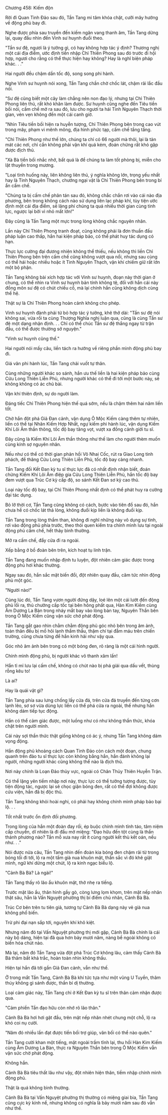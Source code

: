 




Chương 458: Kiếm độn


Rời đi Quan Tinh Đảo sau đó, Tần Tang mi tâm khóa chặt, cưỡi mây hướng về động phủ bay đi.

Nghe được phía sau truyền đến kiếm ngân vang thanh âm, Tần Tang dừng lại, quay đầu nhìn đến Vinh sư huynh đuổi theo.

"Tần sư đệ, ngươi là ý tưởng gì, có hay không hợp tác ý định? Thương nghị một cái địa điểm, ước định tiến nhập Chỉ Thiên Phong sau đó trước đi hội hợp, ngươi cho rằng có thể thực hiện hay không? Hay là nghĩ biện pháp khác. . ."

Hai người đều chậm dần tốc độ, song song phi hành.

Nghe Vinh sư huynh nói xong, Tần Tang chần chờ chốc lát, chậm rãi lắc đầu nói.

"Sư đệ cũng biết một cây làm chẳng nên non đạo lý, nhưng tại Chỉ Thiên Phong liên thủ, rất khó khăn làm được. Sư huynh cũng nghe đến Tiêu tiền bối nói, cấm chế mở ra sau đó, lưu cho ngươi ta hái Tinh Nguyên Thạch thời gian, vẻn vẹn không đến một cái canh giờ.

"Nhìn Tiêu tiền bối hiện ra huyễn tượng, Chỉ Thiên Phong bên trong cao vút trong mây, phạm vi mênh mông, địa hình phức tạp, cấm chế tầng tầng.

"Chỉ Thiên Phong như thế lớn, chúng ta chỉ có 66 người mà thôi, lại là tản mát các nơi, chỉ cần không phải vận khí quá kém, đoán chừng rất khó gặp được địch thủ.

"Xà Bà tiền bối nhắc nhở, bất quá là để chúng ta làm tốt phòng bị, miễn cho lật thuyền trong mương.

"Loại tình huống này, liên không liên thủ, ý nghĩa không lớn, trọng yếu nhất hay là Tinh Nguyên Thạch, chướng ngại vật là Chỉ Thiên Phong bên trong bí ẩn cấm chế.

"Chúng ta bị cấm chế phân tán sau đó, không chắc chắn rơi vào cái nào địa phương, bên trong không cách nào sử dụng liên lạc pháp khí, tùy tiện ước định một cái địa điểm, sẽ lãng phí chúng ta quá nhiều thời gian cùng tinh lực, ngược lại bởi vì nhỏ mất lớn!"

Đây cũng là Tần Tang một mực trong lòng không chắc nguyên nhân.

Lần này Chỉ Thiên Phong tranh đoạt, cũng không phải là đơn thuần đấu pháp luận cao thấp, hắn hai kiện pháp bảo, có thể phát huy tác dụng có hạn.

Thực lực cường đại đương nhiên không thể thiếu, nếu không thì liền Chỉ Thiên Phong bên trên cấm chế cũng không vượt qua nổi, nhưng sau cùng có thể hái hoặc nhiều hoặc ít Tinh Nguyên Thạch, vận khí chiếm giữ rất lớn một bộ phận.

Tần Tang không bài xích hợp tác với Vinh sư huynh, đoạn này thời gian ở chung, có thể nhìn ra Vinh sư huynh bản tính không tệ, đối với hắn cái này đồng môn sư đệ có chút chiếu cố, mà lại chính hắn cũng không dịch cùng thế hệ.

Thật sự là Chỉ Thiên Phong hoàn cảnh không cho phép.

Vinh sư huynh đành phải từ bỏ hợp tác ý tưởng, khẽ thở dài: "Tần sư đệ nói không sai, vừa rồi ta cùng Thượng Nghĩa nghị luận qua, cũng là cùng Tần sư đệ một dạng nhận định. . . Chỉ có thể chúc Tần sư đệ thắng ngay từ trận đầu, có thể được thường sở nguyện."

"Vinh sư huynh cũng thế."

Hai người nói mấy câu, liền tách ra hướng về riêng phần mình động phủ bay đi.

Giá vân phi hành lúc, Tần Tang chải vuốt tự thân.

Cùng những người khác so sánh, hắn ưu thế liền là hai kiện pháp bảo cùng Cửu Long Thiên Liễn Phù, nhưng người khác có thể đi tới một bước này, sẽ không không có ác chủ bài.

Vận khí thiên định, sự do người làm.

Đáng tiếc Chỉ Thiên Phong hiện thế quá sớm, nếu là chậm thêm hai năm liền tốt.

Chờ hắn đột phá Giả Đan cảnh, vận dụng Ô Mộc Kiếm càng thêm tự nhiên, liền có thể tại Nhân Kiếm Hợp Nhất, ngự kiếm phi hành lúc, vận dụng Kiếm Khí Lôi Âm thần thông, tốc độ bay tăng vọt, vượt xa đồng cảnh giới tu sĩ.

Đây cũng là Kiếm Khí Lôi Âm thần thông như thế làm cho người thèm muốn cùng kính sợ nguyên nhân.

Nếu như có thể có thời gian phản hồi Vô Nhai Cốc, rút ra Giao Long tinh phách, đề thăng Cửu Long Thiên Liễn Phù, tốc độ bay càng nhanh.

Tần Tang đối Kết Đan kỳ tu sĩ thực lực đã có nhất định nhận biết, đoán chừng Kiếm Khí Lôi Âm điệp gia Cửu Long Thiên Liễn Phù, hắn tốc độ bay đem vượt qua Trúc Cơ kỳ cấp độ, so sánh Kết Đan sơ kỳ cao thủ.

Loại này tốc độ bay, tại Chỉ Thiên Phong nhất định có thể phát huy ra cường đại tác dụng.

Bỏ lỡ thời cơ, Tần Tang cũng không có cách, bước vào tiên đồ sau đó, hắn chưa hề có chốc lát thả lỏng, không đuổi kịp liền là không đuổi kịp.

Tần Tang trong lòng thầm than, không đi nghĩ những này vô dụng sự tình, rơi vào động phủ phía trước, theo thói quen kiểm tra chính mình lưu tại ngoài động phủ cấm chế, hết thảy bình thường.

Mở ra cấm chế, đẩy cửa đi ra ngoài.

Xếp bằng ở bồ đoàn bên trên, kích hoạt tụ linh trận.

Tần Tang đang muốn nhập định tu luyện, đột nhiên cảm giác được trong động phủ hơi khác thường.

Ngay sau đó, hắn sắc mặt biến đổi, đột nhiên quay đầu, căm tức nhìn động phủ một góc.

"Người nào!"

Cùng lúc đó, Tần Tang vươn người đứng dậy, loé lên một cái lướt đến động phủ lối ra, thủ chưởng cấp tốc tại bên hông phất qua, Hàn Kim Kiếm cùng Âm Dương La Bàn trong nháy mắt bay vào lòng bàn tay, Nguyên Thần bên trong Ô Mộc Kiếm cũng vận sức chờ phát động.

Tần Tang gắt gao nhìn chằm chằm động phủ góc nhỏ bên trong âm ảnh, toàn thân đều bị mồ hôi lạnh thẩm thấu, thậm chí tại đẫm máu trên chiến trường, cũng chưa từng để hắn kinh hãi như vậy qua.

Góc nhỏ âm ảnh bên trong có một bóng đen, rõ ràng là một cái hình người.

Chính mình động phủ, bị người khác vô thanh xâm lấn!

Hắn tỉ mỉ lưu lại cấm chế, không có chút nào bị phá giải qua dấu vết, thùng rỗng kêu to!

Là ai?

Hay là quái vật gì?

Tần Tang phía sau lưng chống lấy cửa đá, trên cửa đá truyền đến từng cơn lạnh lẽo, sơ sơ vừa dùng lực liền có thể phá cửa ra ngoài, thế nhưng hắn không dám tiếp tục động.

Hắn có thể cảm giác được, một luồng như có như không thần thức, khóa chặt trên người mình.

Cái này sợi thần thức thật giống không có ác ý, nhưng Tần Tang không dám vọng động.

Hắn động phủ khoảng cách Quan Tinh Đảo còn cách một đoạn, chung quanh trên đảo tu sĩ thực lực còn không bằng hắn, hắn đánh không lại người, những người khác cũng không thể nào là địch thủ.

Nơi này chính là Loạn Đảo thủy vực, ngoài có Chân Thủy Thiên Huyễn Trận.

Có thể lặng yên tiềm nhập nơi này, thực lực có thể tưởng tượng được, tùy tiện động tác, ngược lại sẽ chọc giận bóng đen, rất có thể đợi không được cứu viện, hắn đã bị độc thủ.

Tần Tang không khỏi hoài nghi, có phải hay không chính mình pháp bảo bại lộ. . .

Tốt nhất trước ổn định đối phương.

Trong lòng của hắn một đoàn đay rối, ép buộc chính mình tỉnh táo, tâm niệm cấp chuyển, dĩ nhiên là đi đầu mở miệng: "Đạo hữu đến tột cùng là thần thánh phương nào? Tần mỗ xưa nay rất ít cùng người kết thù kết oán, nếu như. . ."

Nói được nửa câu, Tần Tang nhìn đến đoàn kia bóng đen chậm rãi từ trong bóng tối đi tới, lộ ra một tấm già nua khuôn mặt, thần sắc vì đó khẽ giật mình, ngữ khí dừng một chút, lộ ra kinh ngạc biểu lộ.

"Cảnh Bà Bà? Là ngài!"

Tần Tang thấy rõ lão ẩu khuôn mặt, thở nhẹ ra tiếng.

Trước mặt lão ẩu, thân hình gầy gò, còng lưng lọm khọm, trên mặt nếp nhăn thật sâu, hẳn là Vấn Nguyệt phường thị bí điếm chủ nhân, Cảnh Bà Bà.

Trúc Cơ bên trên tu tiên giả, tương tự Cảnh Bà Bà dạng này vẻ già nua không phổ biến.

Trừ phi đại nạn sắp tới, nguyên khí khô kiệt.

Nhưng năm đó tại Vấn Nguyệt phường thị mới gặp, Cảnh Bà Bà chính là cái này bộ dáng, hiện tại đã qua hơn bảy mươi năm, nàng bề ngoài không có biến hóa chút nào.

Mà lại, năm đó Tần Tang vừa đột phá Trúc Cơ không lâu, cảm thấy Cảnh Bà Bà thâm bất khả trắc, hoàn toàn nhìn không thấu.

Hiện tại hắn đã tới gần Giả Đan cảnh, vẫn như thế.

Ở trong mắt Tần Tang, Cảnh Bà Bà khí tức tựa như một vũng U Tuyền, thâm thúy không gì sánh được, thần bí dị thường.

Loại cảm giác này, Tần Tang chỉ ở Kết Đan kỳ tu sĩ trên thân cảm nhận được qua.

"Cảm phiền Tần đạo hữu còn nhớ rõ lão thân."

Cảnh Bà Bà hơi hơi gật đầu, trên mặt nếp nhăn nhét chung một chỗ, lộ ra khó coi nụ cười.

"Năm đó nhiều lần đạt được tiền bối trợ giúp, vãn bối có thể nào quên."

Tần Tang cười khan một tiếng, mặt ngoài trầm tĩnh lại, thu hồi Hàn Kim Kiếm cùng Âm Dương La Bàn, thực ra Nguyên Thần bên trong Ô Mộc Kiếm vẫn vận sức chờ phát động.

Không hắn.

Cảnh Bà Bà tiêu thất lâu như vậy, đột nhiên hiện thân, tiềm nhập chính mình động phủ.

Thật là quá không bình thường.

Cảnh Bà Bà tại Vấn Nguyệt phường thị thường có miệng giai bia, Tần Tang cũng cực kỳ kính nể, nhưng không có nghĩa là bảy mươi năm sau đó vẫn như thế.




